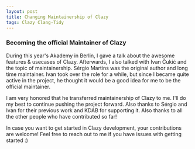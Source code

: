 ```yaml
---
layout: post
title: Changing Maintainership of Clazy
tags: Clazy Clang-Tidy
---
```


### Becoming the official Maintainer of Clazy

During this year's Akademy in Berlin, I gave a talk about the awesome features & usecases of Clazy.
Afterwards, I also talked with Ivan Čukić and the topic of maintainership. Sérgio Martins was the original author and long
time maintainer. Ivan took over the role for a while, but since I became quite active in the project, he thought it would be a good idea for me to be the official maintainer.

I am very honored that he transferred maintainership of Clazy to me. I'll do my best to continue pushing the project forward.
Also thanks to Sérgio and Ivan for their previous work and KDAB for supporting it. Also thanks to all the other people who have contributed so far!

In case you want to get started in Clazy development, your contributions are welcome! Feel free to reach out to me if you have issues with getting started :)

